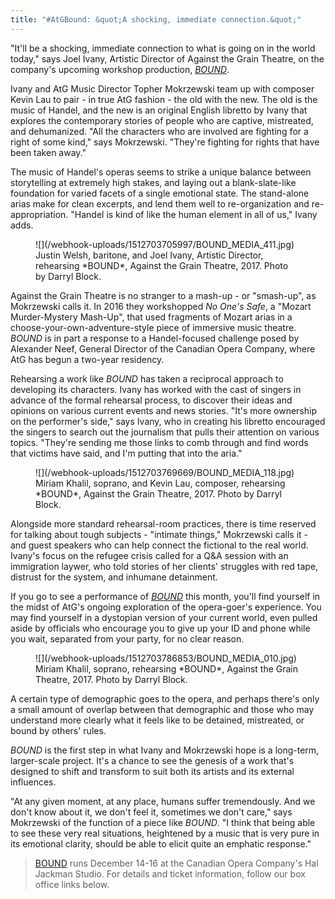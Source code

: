 ```yaml
---
title: "#AtGBound: &quot;A shocking, immediate connection.&quot;"
---
```


"It'll be a shocking, immediate connection to what is going on in the world today," says Joel Ivany, Artistic Director of Against the Grain Theatre, on the company's upcoming workshop production, [*BOUND*](http://againstthegraintheatre.com/bound/). 

Ivany and AtG Music Director Topher Mokrzewski team up with composer Kevin Lau to pair - in true AtG fashion - the old with the new. The old is the music of Handel, and the new is an original English libretto by Ivany that explores the contemporary stories of people who are captive, mistreated, and dehumanized. "All the characters who are involved are fighting for a right of some kind," says Mokrzewski. "They're fighting for rights that have been taken away." 

The music of Handel's operas seems to strike a unique balance between storytelling at extremely high stakes, and laying out a blank-slate-like foundation for varied facets of a single emotional state. The stand-alone arias make for clean excerpts, and lend them well to re-organization and re-appropriation. "Handel is kind of like the human element in all of us," Ivany adds.

<figure data-type="image">
![](/webhook-uploads/1512703705997/BOUND_MEDIA_411.jpg)
<figcaption>Justin Welsh, baritone, and Joel Ivany, Artistic Director, rehearsing *BOUND*, Against the Grain Theatre, 2017. Photo by Darryl Block.</figcaption>
</figure>

Against the Grain Theatre is no stranger to a mash-up - or "smash-up", as Mokrzewski calls it. In 2016 they workshopped *No One's Safe*, a "Mozart Murder-Mystery Mash-Up", that used fragments of Mozart arias in a choose-your-own-adventure-style piece of immersive music theatre. *BOUND* is in part a response to a Handel-focused challenge posed by Alexander Neef, General Director of the Canadian Opera Company, where AtG has begun a two-year residency.

Rehearsing a work like *BOUND* has taken a reciprocal approach to developing its characters. Ivany has worked with the cast of singers in advance of the formal rehearsal process, to discover their ideas and opinions on various current events and news stories. "It's more ownership on the performer's side," says Ivany, who in creating his libretto encouraged the singers to search out the journalism that pulls their attention on various topics. "They're sending me those links to comb through and find words that victims have said, and I'm putting that into the aria."

<figure data-type="image">![](/webhook-uploads/1512703769669/BOUND_MEDIA_118.jpg)
<figcaption>Miriam Khalil, soprano, and Kevin Lau, composer, rehearsing *BOUND*, Against the Grain Theatre, 2017. Photo by Darryl Block.</figcaption>
</figure>

Alongside more standard rehearsal-room practices, there is time reserved for talking about tough subjects - "intimate things," Mokrzewski calls it - and guest speakers who can help connect the fictional to the real world. Ivany's focus on the refugee crisis called for a Q&A session with an immigration laywer, who told stories of her clients' struggles with red tape, distrust for the system, and inhumane detainment.

If you go to see a performance of [*BOUND*](http://againstthegraintheatre.com/bound/) this month, you'll find yourself in the midst of AtG's ongoing exploration of the opera-goer's experience. You may find yourself in a dystopian version of your current world, even pulled aside by officials who encourage you to give up your ID and phone while you wait, separated from your party, for no clear reason.

<figure data-type="image">
![](/webhook-uploads/1512703786853/BOUND_MEDIA_010.jpg)<figcaption>Miriam Khalil, soprano, rehearsing *BOUND*, Against the Grain Theatre, 2017. Photo by Darryl Block.</figcaption>
</figure>

A certain type of demographic goes to the opera, and perhaps there's only a small amount of overlap between that demographic and those who may understand more clearly what it feels like to be detained, mistreated, or bound by others' rules.

*BOUND* is the first step in what Ivany and Mokrzewski hope is a long-term, larger-scale project. It's a chance to see the genesis of a work that's designed to shift and transform to suit both its artists and its external influences.

"At any given moment, at any place, humans suffer tremendously. And we don't know about it, we don't feel it, sometimes we don't care," says Mokrzewski of the function of a piece like *BOUND*. "I think that being able to see these very real situations, heightened by a music that is very pure in its emotional clarity, should be able to elicit quite an emphatic response."

>[BOUND](http://againstthegraintheatre.com/bound/) runs December 14-16 at the Canadian Opera Company's Hal Jackman Studio. For details and ticket information, follow our box office links below.
